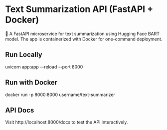 # Text Summarization API (FastAPI + Docker)

🚀 A FastAPI microservice for text summarization using Hugging Face BART model.
The app is containerized with Docker for one-command deployment.

## Run Locally
uvicorn app:app --reload --port 8000

## Run with Docker
docker run -p 8000:8000 username/text-summarizer

## API Docs
Visit http://localhost:8000/docs to test the API interactively.
